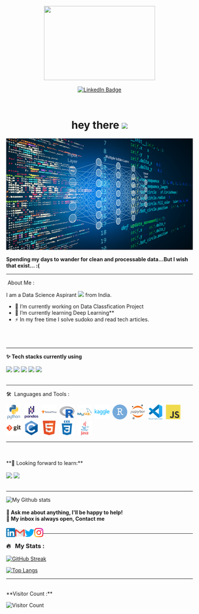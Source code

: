<p align="center"><img src="https://media2.giphy.com/media/SvckSy7fFviqrq8ClF/giphy.gif?cid=790b761124c498ad5461ae9abfa38affa21966f260969a0b&rid=giphy.gif&ct=g" width="300" height ="200"/></p>

<p align="center">
<a href="https://www.linkedin.com/in/kartik-j-136359207"><img src="https://img.shields.io/badge/LinkedIn-blue?style=for-the-badge&logo=linkedin&logoColor=white" alt="LinkedIn Badge"></a>
</p>

<p align="center"><img src="https://komarev.com/ghpvc/?username=kartikj360&style=flat-square&color=blue" alt=""></p>

<h1 align="center">hey there <img src="https://media.giphy.com/media/hvRJCLFzcasrR4ia7z/giphy.gif" width="40"></h1>

<p align="center"><img src="https://github.com/kartikj360/kartikj360/blob/main/assets/logo%20primary.jpeg" width="600" height="300"  /></p>
<b>Spending my days to wander for clean and processable data...But I wish that exist... :(</b>
</p>

---


&nbsp;About Me :

I am a Data Science Aspirant <img src="https://media.giphy.com/media/WUlplcMpOCEmTGBtBW/giphy.gif" width="30"> from India.
- 🔭 I’m currently working on Data Classfication Project
- 🌱 I’m currently learning Deep Learning**
- ⚡ In my free time I solve sudoko and read tech articles.


<br>
<br>

---

**✨ Tech stacks currently using** <br>
<br>
<code><a href="https://www.python.org/" target="_blank"><img height="50" src="https://www.vectorlogo.zone/logos/python/python-ar21.svg"></a></code>
<code><a href="https://www.tensorflow.org/" target="_blank"><img height="50" src="https://www.vectorlogo.zone/logos/tensorflow/tensorflow-ar21.svg"></a></code>
<code><a href="https://jupyter.org/" target="_blank"><img height="50" src="https://www.vectorlogo.zone/logos/jupyter/jupyter-ar21.svg"></a></code>
<code><a href="https://git-scm.com/" target="_blank"><img height="50" src="https://www.vectorlogo.zone/logos/git-scm/git-scm-ar21.svg"></a></code>
<code><a href="https://www.mysql.com/" target="_blank"><img height="50" src="https://www.vectorlogo.zone/logos/mysql/mysql-ar21.svg"></a></code>
<br>
<br>

---
🛠 &nbsp;Languages and Tools :

<p>
<img src="https://github.com/devicons/devicon/blob/master/icons/python/python-original-wordmark.svg" title="Python" alt="Python" width="40" height="40"/>&nbsp;
<img src="https://github.com/devicons/devicon/blob/master/icons/pandas/pandas-original-wordmark.svg" title="Pandas" alt="Pandas" width="40" height="40"/>&nbsp;
<img src="https://github.com/devicons/devicon/blob/master/icons/tensorflow/tensorflow-original-wordmark.svg" title="Tensorflow" alt="Tensorflow" width="40" height="40"/>&nbsp;
<img src="https://github.com/devicons/devicon/blob/master/icons/r/r-original.svg" title="R" alt="R" width="40" height="40"/>&nbsp;
<img src="https://github.com/devicons/devicon/blob/master/icons/mysql/mysql-original-wordmark.svg" title="MySQL"  alt="MySQL" width="40" height="40"/>&nbsp;
<img src="https://github.com/devicons/devicon/blob/master/icons/kaggle/kaggle-original-wordmark.svg" title="Kaggle" alt="Kaagle" width="40" height="40"/>&nbsp;
<img src="https://github.com/devicons/devicon/blob/master/icons/rstudio/rstudio-original.svg" title="RStudio" alt="RStudio" width="40" height="40"/>&nbsp;
<img src="https://github.com/devicons/devicon/blob/master/icons/jupyter/jupyter-original-wordmark.svg" title="Jupyter" alt="Jupyter" width="40" height="40"/>&nbsp;
<img src="https://github.com/devicons/devicon/blob/master/icons/vscode/vscode-original-wordmark.svg" title="VS Code" alt="VS Code" width="40" height="40"/>&nbsp;
<img src="https://github.com/devicons/devicon/blob/master/icons/javascript/javascript-original.svg" title="JavaScript" alt="JavaScript" width="40" height="40"/>&nbsp;
<img src="https://github.com/devicons/devicon/blob/master/icons/git/git-original-wordmark.svg" title="Git" alt="Git" width="40" height="40"/>&nbsp;
<img src="https://github.com/devicons/devicon/blob/master/icons/c/c-original.svg" title="C/C++" alt="C" width="40" height="40"/>&nbsp;
<img src="https://github.com/devicons/devicon/blob/master/icons/html5/html5-original.svg" title="HTML5" alt="HTML" width="40" height="40"/>&nbsp;
<img src="https://github.com/devicons/devicon/blob/master/icons/css3/css3-plain-wordmark.svg"  title="CSS3" alt="CSS" width="40" height="40"/>&nbsp;
<img src="https://github.com/devicons/devicon/blob/master/icons/java/java-original-wordmark.svg" title="Java" alt="Java" width="40" height="40"/>&nbsp;
</p>

---
<br>
<br>
**🌱 Looking forward to learn:** <br>
<br>
<code><a href="https://cloud.google.com/" target="_blank"><img height="50" src="https://www.vectorlogo.zone/logos/google_cloud/google_cloud-ar21.svg"></a></code>
<code><a href="https://aws.amazon.com/" target="_blank"><img height="50" src="https://www.vectorlogo.zone/logos/amazon_aws/amazon_aws-ar21.svg"></a></code>
<br>
<br>

---
![My Github stats](https://github-readme-stats.vercel.app/api?username=kartikj360&show_icons=true&hide_border=true)
<br>
<br>
**💬 Ask me about anything, I'll be happy to help!** <br>
**💬 My inbox is always open, Contact me**
<br>
<br> 
  <a href="https://www.linkedin.com/in/kartik-j-136359207" target="_blank">
   <img align="left" alt="Kartik Joshi | Linkedin" width="24px" src="https://github.com/kartikj360/kartikj360/blob/main/assets/Linkedin.svg" />
  </a>
  <a href="mailto:kartikjoshi0172.com" target="_blank">
    <img align="left" alt="Kartik Joshi | Gmail" width="26px" src="https://github.com/kartikj360/kartikj360/blob/main/assets/Gmail.svg" />
  </a>
  <a href="https://twitter.com/KartikJ365" target="_blank">
    <img align="left" alt="Kartik Joshi | Twitter" width="26px" src="https://github.com/kartikj360/kartikj360/blob/main/assets/Twitter.svg" />
  </a>
  <a href="https://www.instagram.com/bepositivekartik/" target="_blank">
    <img align="left" alt="Kartik Joshi | Instagram" width="24px" src="https://github.com/kartikj360/kartikj360/blob/main/assets/Instagram.svg"  />
  </a>
 
---
### 🔥 &nbsp; My Stats :
[![GitHub Streak](http://github-readme-streak-stats.herokuapp.com?user=kartikj360&theme=dark&background=000000)](https://git.io/streak-stats)

[![Top Langs](https://github-readme-stats.vercel.app/api/top-langs/?username=kartikj360&layout=compact&theme=vision-friendly-dark)](https://github.com/anuraghazra/github-readme-stats)

---


<br>
**Visitor Count :**
<br>

![Visitor Count](https://profile-counter.glitch.me/{kartikj360}/count.svg) 
